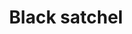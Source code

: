 ---
layout: item
title: Black satchel
item-id: 10880
datatable: true
id: 10880
name: "Black satchel"
members: true
lowalch: 40
highalch: 60
examine: "I can keep my grub in here!"
monsters:
  - id: 3603
    name: "Swordchick"
    members: true
    combat_level: 46
    wiki_url: "https://oldschool.runescape.wiki/w/Swordchick"
    drops:
      - quantity: "1"
        rarity: 0.15
    image: "https://oldschool.runescape.wiki/images/thumb/8/87/Swordchick.png/1200px-Swordchick.png?2114c"
---
